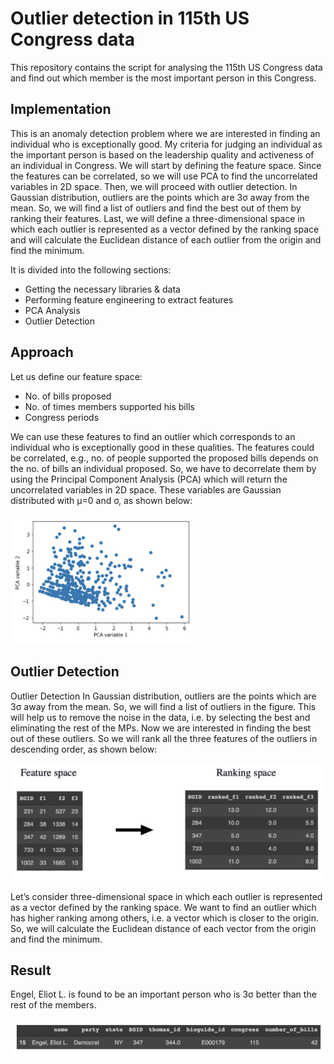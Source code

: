 # Outlier detection in 115th US Congress data

This repository contains the script for analysing the 115th US Congress data and find out which member is the most important person in this Congress.

## Implementation
This is an anomaly detection problem where we are interested in finding an individual who is exceptionally good. My criteria for judging an individual
as the important person is based on the leadership quality and activeness of an individual in Congress. We will start by defining the feature space. 
Since the features can be correlated, so we will use PCA to find the uncorrelated variables in 2D space. Then, we will proceed with outlier detection. 
In Gaussian distribution, outliers are the points which are 3σ away from the mean. So, we will find a list of outliers and find the best out of them by 
ranking their features. Last, we will define a three-dimensional space in which each outlier is represented as a vector defined by the ranking space and 
will calculate the Euclidean distance of each outlier from the origin and find the minimum.

It is divided into the following sections:

* Getting the necessary libraries & data
* Performing feature engineering to extract features
* PCA Analysis
* Outlier Detection

## Approach
Let us define our feature space:
* No. of bills proposed
* No. of times members supported his bills
* Congress periods

We can use these features to find an outlier which corresponds to an individual who is exceptionally good in these qualities. The features could be correlated, 
e.g., no. of people supported the proposed bills depends on the no. of bills an individual proposed. So, we have to decorrelate them by using the Principal 
Component Analysis (PCA) which will return the uncorrelated variables in 2D space. These variables are Gaussian distributed with µ=0 and σ, as shown below:

<img src="img/img1.png" width="300">


## Outlier Detection
Outlier Detection
In Gaussian distribution, outliers are the points which are 3σ away from the mean. So, we will find a list of outliers in the figure. 
This will help us to remove the noise in the data, i.e. by selecting the best and eliminating the rest of the MPs. Now we are interested in finding 
the best out of these outliers. So we will rank all the three features of the outliers in descending order, as shown below:

<img src="img/img2.png" width="600">

Let’s consider three-dimensional space in which each outlier is represented as a vector defined by the ranking space. We want to find an outlier which has 
higher ranking among others, i.e. a vector which is closer to the origin. So, we will calculate the Euclidean distance of each vector from the origin and 
find the minimum.


## Result
Engel, Eliot L. is found to be an important person who is 3σ better than the rest of the members.

<img src="img/img3.png" width="700">




